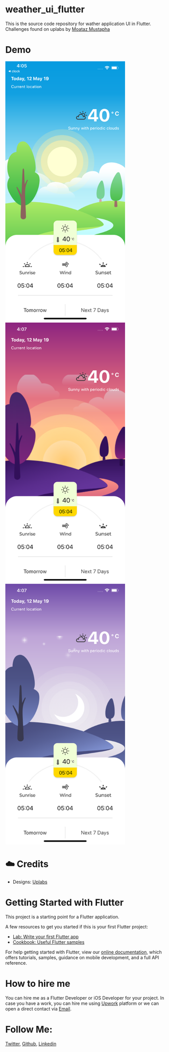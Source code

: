 # weather_ui_flutter

This is the source code repository for wather application UI in Flutter. Challenges found on uplabs by [Moataz Mustapha](https://www.uplabs.com/moatazmustapha) 

# Demo

<img src="screenshot/1.png" alt="1"
	title="1" width="375" height="812" />    <img src="screenshot/9.png" alt="9"
	title="9" width="375" height="812" /> <img src="screenshot/12.png" alt="12"
	title="12" width="375" height="812" />

# ☁️ Credits

- Designs: [Uplabs](https://www.uplabs.com/posts/weather-a29b437d-6f2d-46cb-8b4c-09f798627d73)

# Getting Started with Flutter

This project is a starting point for a Flutter application.

A few resources to get you started if this is your first Flutter project:

- [Lab: Write your first Flutter app](https://flutter.dev/docs/get-started/codelab)
- [Cookbook: Useful Flutter samples](https://flutter.dev/docs/cookbook)

For help getting started with Flutter, view our
[online documentation](https://flutter.dev/docs), which offers tutorials,
samples, guidance on mobile development, and a full API reference.

# How to hire me

You can hire me as a Flutter Developer or iOS Developer for your project. In case you have a work, you can hire me using [Upwork](https://www.upwork.com/fl/krunalt5) platform or we can open a direct contact via [Email](mailto:krunalelance@gmail.com).

# Follow Me: 

[Twitter](https://www.twitter.com/kttailor4u), 
[Github](https://github.com/kttailor), 
[Linkedin](http://www.linkedin.com/pub/krunal-tailor/22/410/391)
